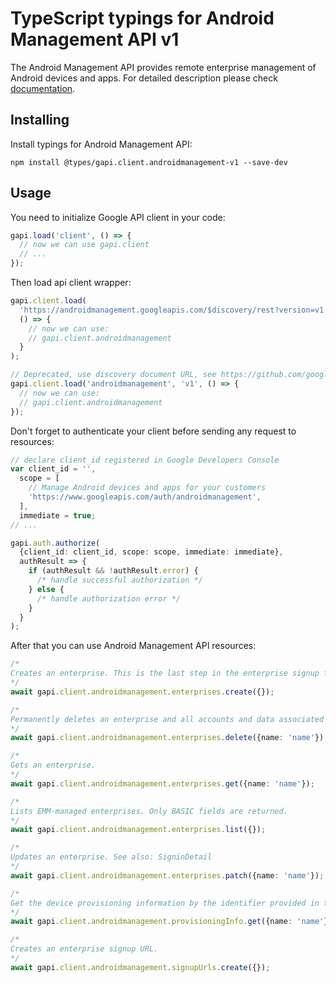 # TypeScript typings for Android Management API v1

The Android Management API provides remote enterprise management of Android devices and apps.
For detailed description please check [documentation](https://developers.google.com/android/management).

## Installing

Install typings for Android Management API:

```
npm install @types/gapi.client.androidmanagement-v1 --save-dev
```

## Usage

You need to initialize Google API client in your code:

```typescript
gapi.load('client', () => {
  // now we can use gapi.client
  // ...
});
```

Then load api client wrapper:

```typescript
gapi.client.load(
  'https://androidmanagement.googleapis.com/$discovery/rest?version=v1',
  () => {
    // now we can use:
    // gapi.client.androidmanagement
  }
);
```

```typescript
// Deprecated, use discovery document URL, see https://github.com/google/google-api-javascript-client/blob/master/docs/reference.md#----gapiclientloadname----version----callback--
gapi.client.load('androidmanagement', 'v1', () => {
  // now we can use:
  // gapi.client.androidmanagement
});
```

Don't forget to authenticate your client before sending any request to resources:

```typescript
// declare client_id registered in Google Developers Console
var client_id = '',
  scope = [
    // Manage Android devices and apps for your customers
    'https://www.googleapis.com/auth/androidmanagement',
  ],
  immediate = true;
// ...

gapi.auth.authorize(
  {client_id: client_id, scope: scope, immediate: immediate},
  authResult => {
    if (authResult && !authResult.error) {
      /* handle successful authorization */
    } else {
      /* handle authorization error */
    }
  }
);
```

After that you can use Android Management API resources: <!-- TODO: make this work for multiple namespaces -->

```typescript
/*
Creates an enterprise. This is the last step in the enterprise signup flow. See also: SigninDetail
*/
await gapi.client.androidmanagement.enterprises.create({});

/*
Permanently deletes an enterprise and all accounts and data associated with it. Warning: this will result in a cascaded deletion of all AM API devices associated with the deleted enterprise. Only available for EMM-managed enterprises.
*/
await gapi.client.androidmanagement.enterprises.delete({name: 'name'});

/*
Gets an enterprise.
*/
await gapi.client.androidmanagement.enterprises.get({name: 'name'});

/*
Lists EMM-managed enterprises. Only BASIC fields are returned.
*/
await gapi.client.androidmanagement.enterprises.list({});

/*
Updates an enterprise. See also: SigninDetail
*/
await gapi.client.androidmanagement.enterprises.patch({name: 'name'});

/*
Get the device provisioning information by the identifier provided in the sign-in url.
*/
await gapi.client.androidmanagement.provisioningInfo.get({name: 'name'});

/*
Creates an enterprise signup URL.
*/
await gapi.client.androidmanagement.signupUrls.create({});
```

